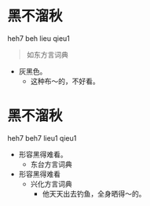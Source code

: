 # 黑不溜秋
heh7 beh lieu qieu1
> 如东方言词典
- 灰黑色。
  - 这种布～的，不好看。

# 黑不溜秋
heh7 beh7 lieu1 qieu1
+ 形容黑得难看。
  * 东台方言词典
+ 形容黑得难看
  * 兴化方言词典
    - 他天天出去钓鱼，全身晒得～的。

